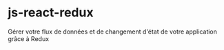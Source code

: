 # js-react-redux
Gérer votre flux de données et de changement d'état de votre application grâce à Redux
